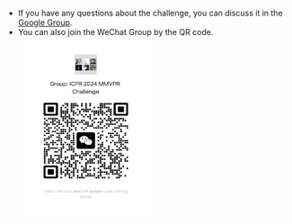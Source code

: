 - If you have any questions about the challenge, you can discuss it in the [Google Group](https://groups.google.com/g/mmvpr/).
- You can also join the WeChat Group by the QR code.<br><img src="./figs/WeChat%20Group.jpg" alt="WeChatGroup" style="width: 240px; height: 320px;">
